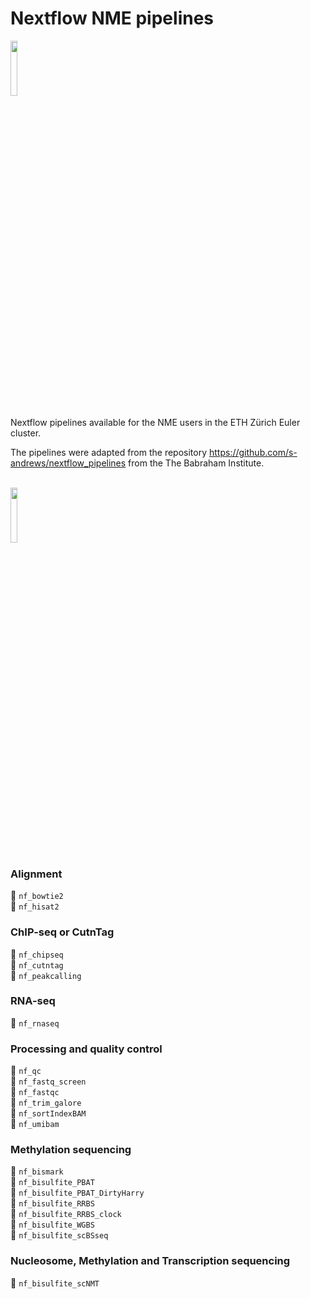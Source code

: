 # Nextflow NME pipelines
<img width="15%" src="https://upload.wikimedia.org/wikipedia/commons/9/99/ETH_Z%C3%BCrich_Logo_black.svg" /><br clear="all" /><br clear="all" />
Nextflow pipelines available for the NME users in the ETH Zürich Euler cluster.<p/>
The pipelines were adapted from the repository https://github.com/s-andrews/nextflow_pipelines from the The Babraham Institute.<br clear="all" /><br clear="all" />

<img width="15%" src="https://upload.wikimedia.org/wikipedia/commons/6/60/Nextflow_logo.png" />

### Alignment
:file_folder: ```nf_bowtie2```<br clear="all" />
:file_folder: ```nf_hisat2```<br clear="all" />

### ChIP-seq or CutnTag
:file_folder: ```nf_chipseq```<br clear="all" />
:file_folder: ```nf_cutntag```<br clear="all" />
:file_folder: ```nf_peakcalling```<br clear="all" />

### RNA-seq
:file_folder: ```nf_rnaseq```<br clear="all" />

### Processing and quality control
:file_folder: ```nf_qc```<br clear="all" />
:file_folder: ```nf_fastq_screen```<br clear="all" />
:file_folder: ```nf_fastqc```<br clear="all" />
:file_folder: ```nf_trim_galore```<br clear="all" />
:file_folder: ```nf_sortIndexBAM```<br clear="all" />
:file_folder: ```nf_umibam```<br clear="all" />

### Methylation sequencing
:file_folder: ```nf_bismark```<br clear="all" />
:file_folder: ```nf_bisulfite_PBAT```<br clear="all" />
:file_folder: ```nf_bisulfite_PBAT_DirtyHarry```<br clear="all" />
:file_folder: ```nf_bisulfite_RRBS```<br clear="all" />
:file_folder: ```nf_bisulfite_RRBS_clock```<br clear="all" />
:file_folder: ```nf_bisulfite_WGBS```<br clear="all" />
:file_folder: ```nf_bisulfite_scBSseq```<br clear="all" />

### Nucleosome, Methylation and Transcription sequencing
:file_folder: ```nf_bisulfite_scNMT```


